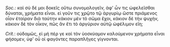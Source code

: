 

*Soc.*: καὶ σὺ δέ μοι δοκεῖς οὕτω συνομολογεῖν, ἀφ' ὧν τις ὠφελεῖσθαι δύναται, χρήματα εἶναι. εἰ γοῦν τις χρῷτο τῷ ἀργυρίῳ ὥστε πριάμενος οἷον ἑταίραν διὰ ταύτην κάκιον μὲν τὸ σῶμα ἔχοι, κάκιον δὲ τὴν ψυχήν, κάκιον δὲ τὸν οἶκον, πῶς ἂν ἔτι τὸ ἀργύριον αὐτῷ ὠφέλιμον εἴη;



*Crit.*: οὐδαμῶς, εἰ μή πέρ γε καὶ τὸν ὑοσκύαμον καλούμενον χρήματα εἶναι φήσομεν, ὑφ' οὗ οἱ φαγόντες παραπλῆγες γίγνονται.